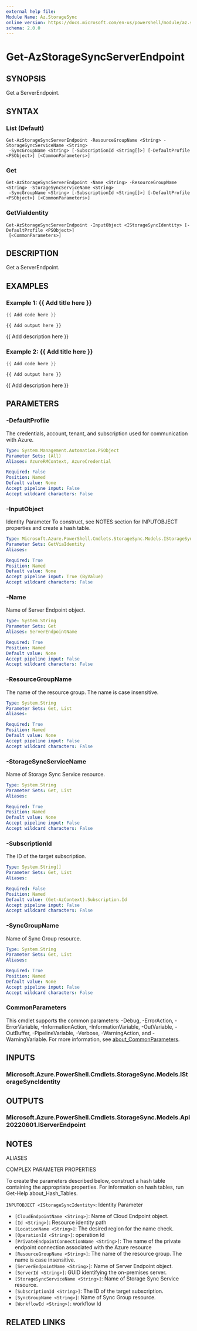 ```yaml
---
external help file:
Module Name: Az.StorageSync
online version: https://docs.microsoft.com/en-us/powershell/module/az.storagesync/get-azstoragesyncserverendpoint
schema: 2.0.0
---
```


# Get-AzStorageSyncServerEndpoint

## SYNOPSIS
Get a ServerEndpoint.

## SYNTAX

### List (Default)
```
Get-AzStorageSyncServerEndpoint -ResourceGroupName <String> -StorageSyncServiceName <String>
 -SyncGroupName <String> [-SubscriptionId <String[]>] [-DefaultProfile <PSObject>] [<CommonParameters>]
```

### Get
```
Get-AzStorageSyncServerEndpoint -Name <String> -ResourceGroupName <String> -StorageSyncServiceName <String>
 -SyncGroupName <String> [-SubscriptionId <String[]>] [-DefaultProfile <PSObject>] [<CommonParameters>]
```

### GetViaIdentity
```
Get-AzStorageSyncServerEndpoint -InputObject <IStorageSyncIdentity> [-DefaultProfile <PSObject>]
 [<CommonParameters>]
```

## DESCRIPTION
Get a ServerEndpoint.

## EXAMPLES

### Example 1: {{ Add title here }}
```powershell
{{ Add code here }}
```

```output
{{ Add output here }}
```

{{ Add description here }}

### Example 2: {{ Add title here }}
```powershell
{{ Add code here }}
```

```output
{{ Add output here }}
```

{{ Add description here }}

## PARAMETERS

### -DefaultProfile
The credentials, account, tenant, and subscription used for communication with Azure.

```yaml
Type: System.Management.Automation.PSObject
Parameter Sets: (All)
Aliases: AzureRMContext, AzureCredential

Required: False
Position: Named
Default value: None
Accept pipeline input: False
Accept wildcard characters: False
```

### -InputObject
Identity Parameter
To construct, see NOTES section for INPUTOBJECT properties and create a hash table.

```yaml
Type: Microsoft.Azure.PowerShell.Cmdlets.StorageSync.Models.IStorageSyncIdentity
Parameter Sets: GetViaIdentity
Aliases:

Required: True
Position: Named
Default value: None
Accept pipeline input: True (ByValue)
Accept wildcard characters: False
```

### -Name
Name of Server Endpoint object.

```yaml
Type: System.String
Parameter Sets: Get
Aliases: ServerEndpointName

Required: True
Position: Named
Default value: None
Accept pipeline input: False
Accept wildcard characters: False
```

### -ResourceGroupName
The name of the resource group.
The name is case insensitive.

```yaml
Type: System.String
Parameter Sets: Get, List
Aliases:

Required: True
Position: Named
Default value: None
Accept pipeline input: False
Accept wildcard characters: False
```

### -StorageSyncServiceName
Name of Storage Sync Service resource.

```yaml
Type: System.String
Parameter Sets: Get, List
Aliases:

Required: True
Position: Named
Default value: None
Accept pipeline input: False
Accept wildcard characters: False
```

### -SubscriptionId
The ID of the target subscription.

```yaml
Type: System.String[]
Parameter Sets: Get, List
Aliases:

Required: False
Position: Named
Default value: (Get-AzContext).Subscription.Id
Accept pipeline input: False
Accept wildcard characters: False
```

### -SyncGroupName
Name of Sync Group resource.

```yaml
Type: System.String
Parameter Sets: Get, List
Aliases:

Required: True
Position: Named
Default value: None
Accept pipeline input: False
Accept wildcard characters: False
```

### CommonParameters
This cmdlet supports the common parameters: -Debug, -ErrorAction, -ErrorVariable, -InformationAction, -InformationVariable, -OutVariable, -OutBuffer, -PipelineVariable, -Verbose, -WarningAction, and -WarningVariable. For more information, see [about_CommonParameters](http://go.microsoft.com/fwlink/?LinkID=113216).

## INPUTS

### Microsoft.Azure.PowerShell.Cmdlets.StorageSync.Models.IStorageSyncIdentity

## OUTPUTS

### Microsoft.Azure.PowerShell.Cmdlets.StorageSync.Models.Api20220601.IServerEndpoint

## NOTES

ALIASES

COMPLEX PARAMETER PROPERTIES

To create the parameters described below, construct a hash table containing the appropriate properties. For information on hash tables, run Get-Help about_Hash_Tables.


`INPUTOBJECT <IStorageSyncIdentity>`: Identity Parameter
  - `[CloudEndpointName <String>]`: Name of Cloud Endpoint object.
  - `[Id <String>]`: Resource identity path
  - `[LocationName <String>]`: The desired region for the name check.
  - `[OperationId <String>]`: operation Id
  - `[PrivateEndpointConnectionName <String>]`: The name of the private endpoint connection associated with the Azure resource
  - `[ResourceGroupName <String>]`: The name of the resource group. The name is case insensitive.
  - `[ServerEndpointName <String>]`: Name of Server Endpoint object.
  - `[ServerId <String>]`: GUID identifying the on-premises server.
  - `[StorageSyncServiceName <String>]`: Name of Storage Sync Service resource.
  - `[SubscriptionId <String>]`: The ID of the target subscription.
  - `[SyncGroupName <String>]`: Name of Sync Group resource.
  - `[WorkflowId <String>]`: workflow Id

## RELATED LINKS

